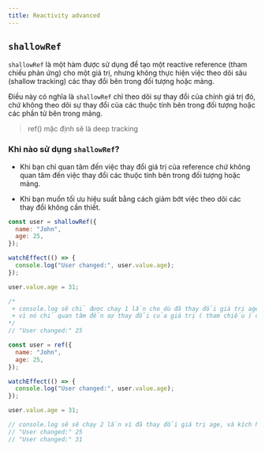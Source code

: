 ```yaml
---
title: Reactivity advanced
---
```


## `shallowRef`

`shallowRef` là một hàm được sử dụng để tạo một reactive reference (tham chiếu phản ứng) cho một giá trị, nhưng không thực hiện việc theo dõi sâu (shallow tracking) các thay đổi bên trong đối tượng hoặc mảng.

Điều này có nghĩa là `shallowRef` chỉ theo dõi sự thay đổi của chính giá trị đó, chứ không theo dõi sự thay đổi của các thuộc tính bên trong đối tượng hoặc các phần tử bên trong mảng.

> ref() mặc định sẽ là deep tracking

### Khi nào sử dụng `shallowRef`?

- Khi bạn chỉ quan tâm đến việc thay đổi giá trị của reference chứ không quan tâm đến việc thay đổi các thuộc tính bên trong đối tượng hoặc mảng.

- Khi bạn muốn tối ưu hiệu suất bằng cách giảm bớt việc theo dõi các thay đổi không cần thiết.

```js title='Example shallowRef'
const user = shallowRef({
  name: "John",
  age: 25,
});

watchEffect(() => {
  console.log("User changed:", user.value.age);
});

user.value.age = 31;

/*
 + console.log sẽ chỉ được chạy 1 lần cho dù đã thay đổi giá trị age
 + vì nó chỉ quan tâm đến sự thay đổi của giá trị ( tham chiếu ) chứ không phải là thuộc tính của object
*/
// "User changed:" 25
```

```js title='Example ref'
const user = ref({
  name: "John",
  age: 25,
});

watchEffect(() => {
  console.log("User changed:", user.value.age);
});

user.value.age = 31;

// console.log sẽ sẽ chạy 2 lần vì đã thay đổi giá trị age, và kích hoạt lại phản ứng.
// "User changed:" 25
// "User changed:" 31
```
